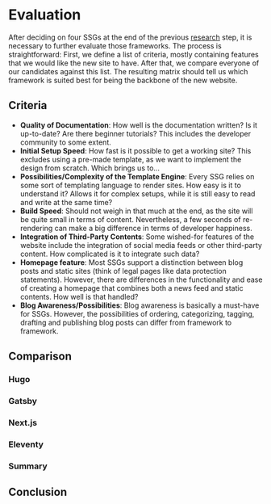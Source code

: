 # Evaluation

After deciding on four SSGs at the end of the previous [research](./research.md)
step, it is necessary to further evaluate those frameworks. The process is
straightforward: First, we define a list of criteria, mostly containing features
that we would like the new site to have. After that, we compare everyone of our
candidates against this list. The resulting matrix should tell us which
framework is suited best for being the backbone of the new website.

## Criteria

* **Quality of Documentation**: How well is the documentation written? Is it
  up-to-date? Are there beginner tutorials? This includes the developer
  community to some extent.
* **Initial Setup Speed**: How fast is it possible to get a working site? This
  excludes using a pre-made template, as we want to implement the design from
  scratch. Which brings us to...
* **Possibilities/Complexity of the Template Engine**: Every SSG relies on some
  sort of templating language to render sites. How easy is it to understand it?
  Allows it for complex setups, while it is still easy to read and write at the
  same time?
* **Build Speed**: Should not weigh in that much at the end, as the site will be
  quite small in terms of content. Nevertheless, a few seconds of re-rendering
  can make a big difference in terms of developer happiness.
* **Integration of Third-Party Contents**: Some wished-for features of the
  website include the integration of social media feeds or other third-party
  content. How complicated is it to integrate such data?
* **Homepage feature**: Most SSGs support a distinction between blog posts and
  static sites (think of legal pages like data protection statements). However,
  there are differences in the functionality and ease of creating a homepage
  that combines both a news feed and static contents. How well is that handled?
* **Blog Awareness/Possibilities**: Blog awareness is basically a must-have for
  SSGs. However, the possibilities of ordering, categorizing, tagging, drafting
  and publishing blog posts can differ from framework to framework.

## Comparison

### Hugo

### Gatsby

### Next.js

### Eleventy

### Summary

## Conclusion
